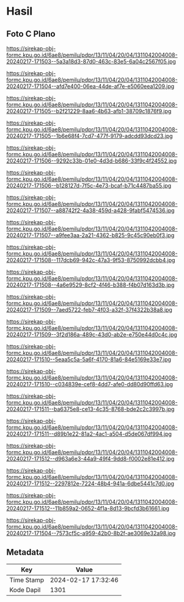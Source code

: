 # Hasil

## Foto C Plano

https://sirekap-obj-formc.kpu.go.id/6ae8/pemilu/pdpr/13/11/04/20/04/1311042004008-20240217-171503--5a3a18d3-87d0-463c-83e5-6a04c2567f05.jpg

https://sirekap-obj-formc.kpu.go.id/6ae8/pemilu/pdpr/13/11/04/20/04/1311042004008-20240217-171504--afd7e400-06ea-44de-af7e-e5060eea1209.jpg

https://sirekap-obj-formc.kpu.go.id/6ae8/pemilu/pdpr/13/11/04/20/04/1311042004008-20240217-171505--b2f21229-8aa6-4b63-afb1-38709c1876f9.jpg

https://sirekap-obj-formc.kpu.go.id/6ae8/pemilu/pdpr/13/11/04/20/04/1311042004008-20240217-171505--1b6e68f4-7cd7-477f-9179-adcdd93dcd23.jpg

https://sirekap-obj-formc.kpu.go.id/6ae8/pemilu/pdpr/13/11/04/20/04/1311042004008-20240217-171506--9292c33b-01e0-4d3d-b686-33f9c4f24552.jpg

https://sirekap-obj-formc.kpu.go.id/6ae8/pemilu/pdpr/13/11/04/20/04/1311042004008-20240217-171506--b128127d-7f5c-4e73-bcaf-b71c4487ba55.jpg

https://sirekap-obj-formc.kpu.go.id/6ae8/pemilu/pdpr/13/11/04/20/04/1311042004008-20240217-171507--a88742f2-4a38-459d-a428-9fabf5474536.jpg

https://sirekap-obj-formc.kpu.go.id/6ae8/pemilu/pdpr/13/11/04/20/04/1311042004008-20240217-171507--a9fee3aa-2a21-4362-b825-9c45c90eb0f3.jpg

https://sirekap-obj-formc.kpu.go.id/6ae8/pemilu/pdpr/13/11/04/20/04/1311042004008-20240217-171508--117dcb69-942c-47a3-9f53-8750992dcbb4.jpg

https://sirekap-obj-formc.kpu.go.id/6ae8/pemilu/pdpr/13/11/04/20/04/1311042004008-20240217-171508--4a6e9529-8cf2-4f46-b388-f4b07d163d3b.jpg

https://sirekap-obj-formc.kpu.go.id/6ae8/pemilu/pdpr/13/11/04/20/04/1311042004008-20240217-171509--7aed5722-feb7-4f03-a32f-37f4322b38a8.jpg

https://sirekap-obj-formc.kpu.go.id/6ae8/pemilu/pdpr/13/11/04/20/04/1311042004008-20240217-171509--3f2d186a-489c-43d0-ab2e-e750e44d0c4c.jpg

https://sirekap-obj-formc.kpu.go.id/6ae8/pemilu/pdpr/13/11/04/20/04/1311042004008-20240217-171510--5eaa5c5a-5a6f-4170-81a6-84e5169e33e7.jpg

https://sirekap-obj-formc.kpu.go.id/6ae8/pemilu/pdpr/13/11/04/20/04/1311042004008-20240217-171510--c034839e-cef8-4dd7-afe0-dd80d90ffd63.jpg

https://sirekap-obj-formc.kpu.go.id/6ae8/pemilu/pdpr/13/11/04/20/04/1311042004008-20240217-171511--ba6375e8-ce13-4c35-8768-bde2c2c3997b.jpg

https://sirekap-obj-formc.kpu.go.id/6ae8/pemilu/pdpr/13/11/04/20/04/1311042004008-20240217-171511--d89b1e22-81a2-4ac1-a504-d5de067df994.jpg

https://sirekap-obj-formc.kpu.go.id/6ae8/pemilu/pdpr/13/11/04/20/04/1311042004008-20240217-171512--d963a6e3-44a9-49f4-9dd8-f0002e81e412.jpg

https://sirekap-obj-formc.kpu.go.id/6ae8/pemilu/pdpr/13/11/04/20/04/1311042004008-20240217-171512--2297812e-7224-48b4-941a-6dbe5441c7d0.jpg

https://sirekap-obj-formc.kpu.go.id/6ae8/pemilu/pdpr/13/11/04/20/04/1311042004008-20240217-171512--11b859a2-0652-4f1a-8d13-9bcfd3b61661.jpg

https://sirekap-obj-formc.kpu.go.id/6ae8/pemilu/pdpr/13/11/04/20/04/1311042004008-20240217-171504--7573cf5c-a959-42b0-8b2f-ae3069e32a98.jpg


## Metadata

| Key        | Value               |
| ---------- | ------------------- |
| Time Stamp | 2024-02-17 17:32:46 |
| Kode Dapil | 1301                |



